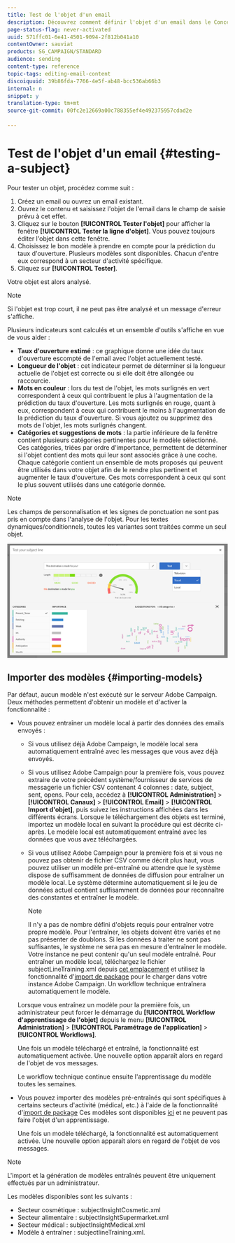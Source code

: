 ```yaml
---
title: Test de l'objet d'un email
description: Découvrez comment définir l'objet d'un email dans le Concepteur d'email.
page-status-flag: never-activated
uuid: 571ffc01-6e41-4501-9094-2f812b041a10
contentOwner: sauviat
products: SG_CAMPAIGN/STANDARD
audience: sending
content-type: reference
topic-tags: editing-email-content
discoiquuid: 39b86fda-7766-4e5f-ab48-bcc536ab66b3
internal: n
snippet: y
translation-type: tm+mt
source-git-commit: 00fc2e12669a00c788355ef4e492375957cdad2e

---
```


# Test de l'objet d'un email {#testing-a-subject}

Pour tester un objet, procédez comme suit :

1. Créez un email ou ouvrez un email existant.
1. Ouvrez le contenu et saisissez l'objet de l'email dans le champ de saisie prévu à cet effet.
1. Cliquez sur le bouton **[!UICONTROL Tester l'objet]** pour afficher la fenêtre **[!UICONTROL Tester la ligne d'objet]**. Vous pouvez toujours éditer l'objet dans cette fenêtre.
1. Choisissez le bon modèle à prendre en compte pour la prédiction du taux d'ouverture. Plusieurs modèles sont disponibles. Chacun d'entre eux correspond à un secteur d'activité spécifique.
1. Cliquez sur **[!UICONTROL Tester]**.

Votre objet est alors analysé.

>[!NOTE]
>
>Si l'objet est trop court, il ne peut pas être analysé et un message d'erreur s'affiche.

Plusieurs indicateurs sont calculés et un ensemble d'outils s'affiche en vue de vous aider :

* **Taux d'ouverture estimé** : ce graphique donne une idée du taux d'ouverture escompté de l'email avec l'objet actuellement testé.
* **Longueur de l'objet** : cet indicateur permet de déterminer si la longueur actuelle de l'objet est correcte ou si elle doit être allongée ou raccourcie.
* **Mots en couleur** : lors du test de l'objet, les mots surlignés en vert correspondent à ceux qui contribuent le plus à l'augmentation de la prédiction du taux d'ouverture. Les mots surlignés en rouge, quant à eux, correspondent à ceux qui contribuent le moins à l'augmentation de la prédiction du taux d'ouverture. Si vous ajoutez ou supprimez des mots de l'objet, les mots surlignés changent.
* **Catégories et suggestions de mots** : la partie inférieure de la fenêtre contient plusieurs catégories pertinentes pour le modèle sélectionné. Ces catégories, triées par ordre d'importance, permettent de déterminer si l'objet contient des mots qui leur sont associés grâce à une coche. Chaque catégorie contient un ensemble de mots proposés qui peuvent être utilisés dans votre objet afin de le rendre plus pertinent et augmenter le taux d'ouverture. Ces mots correspondent à ceux qui sont le plus souvent utilisés dans une catégorie donnée.

>[!NOTE]
>
>Les champs de personnalisation et les signes de ponctuation ne sont pas pris en compte dans l'analyse de l'objet. Pour les textes dynamiques/conditionnels, toutes les variantes sont traitées comme un seul objet.

![](assets/predictive_subject_line_example.png)

## Importer des modèles   {#importing-models}

Par défaut, aucun modèle n'est exécuté sur le serveur Adobe Campaign. Deux méthodes permettent d'obtenir un modèle et d'activer la fonctionnalité :

* Vous pouvez entraîner un modèle local à partir des données des emails envoyés :

   * Si vous utilisez déjà Adobe Campaign, le modèle local sera automatiquement entraîné avec les messages que vous avez déjà envoyés.
   * Si vous utilisez Adobe Campaign pour la première fois, vous pouvez extraire de votre précédent système/fournisseur de services de messagerie un fichier CSV contenant 4 colonnes : date, subject, sent, opens. Pour cela, accédez à **[!UICONTROL Administration]** &gt; **[!UICONTROL Canaux]** &gt; **[!UICONTROL Email]** &gt; **[!UICONTROL Import d'objet]**, puis suivez les instructions affichées dans les différents écrans. Lorsque le téléchargement des objets est terminé, importez un modèle local en suivant la procédure qui est décrite ci-après. Le modèle local est automatiquement entraîné avec les données que vous avez téléchargées.
   * Si vous utilisez Adobe Campaign pour la première fois et si vous ne pouvez pas obtenir de fichier CSV comme décrit plus haut, vous pouvez utiliser un modèle pré-entraîné ou attendre que le système dispose de suffisamment de données de diffusion pour entraîner un modèle local. Le système détermine automatiquement si le jeu de données actuel contient suffisamment de données pour reconnaître des constantes et entraîner le modèle.

      >[!NOTE]
      >
      >Il n'y a pas de nombre défini d'objets requis pour entraîner votre propre modèle. Pour l'entraîner, les objets doivent être variés et ne pas présenter de doublons. Si les données à traiter ne sont pas suffisantes, le système ne sera pas en mesure d'entraîner le modèle. Votre instance ne peut contenir qu'un seul modèle entraîné.
   Pour entraîner un modèle local, téléchargez le fichier subjectLineTraining.xml depuis [cet emplacement](https://support.neolane.net/webApp/downloadCenter?__userConfig=psaDownloadCenter) et utilisez la fonctionnalité d'[import de package](../../automating/using/managing-packages.md) pour le charger dans votre instance Adobe Campaign. Un workflow technique entraînera automatiquement le modèle.

   Lorsque vous entraînez un modèle pour la première fois, un administrateur peut forcer le démarrage du **[!UICONTROL Workflow d'apprentissage de l'objet]** depuis le menu **[!UICONTROL Administration]** &gt; **[!UICONTROL Paramétrage de l'application]** &gt; **[!UICONTROL Workflows]**.

   Une fois un modèle téléchargé et entraîné, la fonctionnalité est automatiquement activée. Une nouvelle option apparaît alors en regard de l'objet de vos messages.

   Le workflow technique continue ensuite l'apprentissage du modèle toutes les semaines.

* Vous pouvez importer des modèles pré-entraînés qui sont spécifiques à certains secteurs d'activité (médical, etc.) à l'aide de la fonctionnalité d'[import de package](../../automating/using/managing-packages.md) Ces modèles sont disponibles [ici](https://support.neolane.net/webApp/downloadCenter?__userConfig=psaDownloadCenter) et ne peuvent pas faire l'objet d'un apprentissage.

   Une fois un modèle téléchargé, la fonctionnalité est automatiquement activée. Une nouvelle option apparaît alors en regard de l'objet de vos messages.

>[!NOTE]
>
>L'import et la génération de modèles entraînés peuvent être uniquement effectués par un administrateur.

Les modèles disponibles sont les suivants :

* Secteur cosmétique : subjectInsightCosmetic.xml
* Secteur alimentaire : subjectInsightSupermarket.xml
* Secteur médical : subjectInsightMedical.xml
* Modèle à entraîner : subjectlineTraining.xml.
